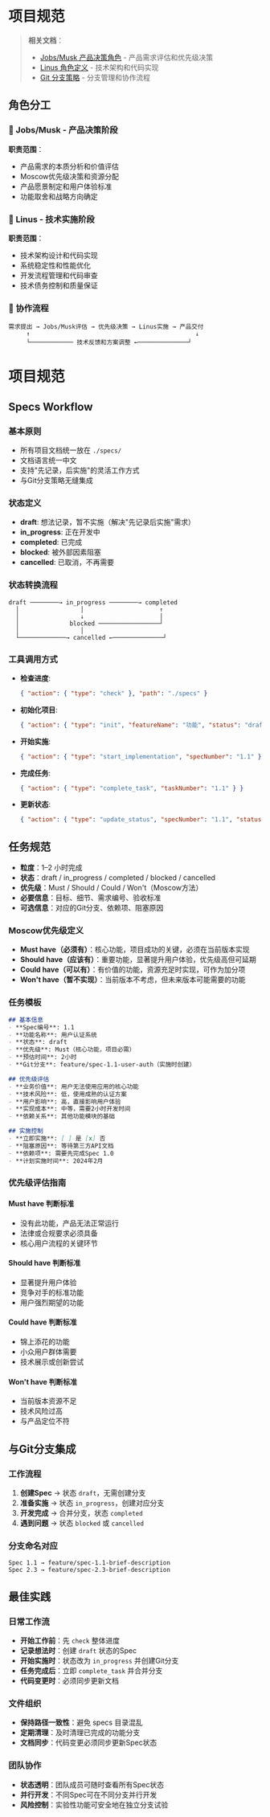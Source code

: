 # 项目规范

> **相关文档**：
> - [Jobs/Musk 产品决策角色](./jobs_musk_role.md) - 产品需求评估和优先级决策
> - [Linus 角色定义](./linus_role.md) - 技术架构和代码实现
> - [Git 分支策略](./git_workflow.md) - 分支管理和协作流程

## 角色分工

### 🎯 Jobs/Musk - 产品决策阶段
**职责范围**：
- 产品需求的本质分析和价值评估
- Moscow优先级决策和资源分配
- 产品愿景制定和用户体验标准
- 功能取舍和战略方向确定

### 🔧 Linus - 技术实施阶段
**职责范围**：
- 技术架构设计和代码实现
- 系统稳定性和性能优化
- 开发流程管理和代码审查
- 技术债务控制和质量保证

### 🤝 协作流程
```
需求提出 → Jobs/Musk评估 → 优先级决策 → Linus实施 → 产品交付
     ↑                                              ↓
     └──────────── 技术反馈和方案调整 ←──────────────┘
```

# 项目规范

## Specs Workflow

### 基本原则
- 所有项目文档统一放在 `./specs/`  
- 文档语言统一中文
- 支持"先记录，后实施"的灵活工作方式
- 与Git分支策略无缝集成

### 状态定义
- **draft**: 想法记录，暂不实施（解决"先记录后实施"需求）
- **in_progress**: 正在开发中
- **completed**: 已完成
- **blocked**: 被外部因素阻塞
- **cancelled**: 已取消，不再需要

### 状态转换流程
```
draft ────────→ in_progress ────────→ completed
  │                 │                     ↑
  │                 ↓                     │
  │              blocked ─────────────────┘
  │                 │
  └─────────────→ cancelled ←──────────────┘
```

### 工具调用方式
- **检查进度**: 
  ```json
  { "action": { "type": "check" }, "path": "./specs" }
  ```
- **初始化项目**: 
  ```json
  { "action": { "type": "init", "featureName": "功能", "status": "draft" } }
  ```
- **开始实施**: 
  ```json
  { "action": { "type": "start_implementation", "specNumber": "1.1" } }
  ```
- **完成任务**: 
  ```json
  { "action": { "type": "complete_task", "taskNumber": "1.1" } }
  ```
- **更新状态**: 
  ```json
  { "action": { "type": "update_status", "specNumber": "1.1", "status": "blocked" } }
  ```

## 任务规范
- **粒度**：1–2 小时完成  
- **状态**：draft / in_progress / completed / blocked / cancelled
- **优先级**：Must / Should / Could / Won't（Moscow方法）
- **必要信息**：目标、细节、需求编号、验收标准
- **可选信息**：对应的Git分支、依赖项、阻塞原因

### Moscow优先级定义
- **Must have（必须有）**：核心功能，项目成功的关键，必须在当前版本实现
- **Should have（应该有）**：重要功能，显著提升用户体验，优先级高但可延期
- **Could have（可以有）**：有价值的功能，资源充足时实现，可作为加分项
- **Won't have（暂不实现）**：当前版本不考虑，但未来版本可能需要的功能

### 任务模板
```markdown
## 基本信息
- **Spec编号**: 1.1
- **功能名称**: 用户认证系统
- **状态**: draft
- **优先级**: Must（核心功能，项目必需）
- **预估时间**: 2小时
- **Git分支**: feature/spec-1.1-user-auth（实施时创建）

## 优先级评估
- **业务价值**: 用户无法使用应用的核心功能
- **技术风险**: 低，使用成熟的认证方案
- **用户影响**: 高，直接影响用户体验
- **实现成本**: 中等，需要2小时开发时间
- **依赖关系**: 其他功能模块的基础

## 实施控制
- **立即实施**: [ ] 是 [x] 否
- **阻塞原因**: 等待第三方API文档
- **依赖项**: 需要先完成Spec 1.0
- **计划实施时间**: 2024年2月
```

### 优先级评估指南

#### Must have 判断标准
- 没有此功能，产品无法正常运行
- 法律或合规要求必须具备
- 核心用户流程的关键环节

#### Should have 判断标准
- 显著提升用户体验
- 竞争对手的标准功能
- 用户强烈期望的功能

#### Could have 判断标准
- 锦上添花的功能
- 小众用户群体需要
- 技术展示或创新尝试

#### Won't have 判断标准
- 当前版本资源不足
- 技术风险过高
- 与产品定位不符

## 与Git分支集成

### 工作流程
1. **创建Spec** → 状态 `draft`，无需创建分支
2. **准备实施** → 状态 `in_progress`，创建对应分支
3. **开发完成** → 合并分支，状态 `completed`
4. **遇到问题** → 状态 `blocked` 或 `cancelled`

### 分支命名对应
```
Spec 1.1 → feature/spec-1.1-brief-description
Spec 2.3 → feature/spec-2.3-brief-description
```

## 最佳实践

### 日常工作流
- **开始工作前**：先 `check` 整体进度
- **记录想法时**：创建 `draft` 状态的Spec
- **开始实施时**：状态改为 `in_progress` 并创建Git分支
- **任务完成后**：立即 `complete_task` 并合并分支
- **代码变更时**：必须同步更新文档

### 文件组织
- **保持路径一致性**：避免 specs 目录混乱
- **定期清理**：及时清理已完成的功能分支
- **文档同步**：代码变更必须同步更新Spec状态

### 团队协作
- **状态透明**：团队成员可随时查看所有Spec状态
- **并行开发**：不同Spec可在不同分支并行开发
- **风险控制**：实验性功能可安全地在独立分支试验
